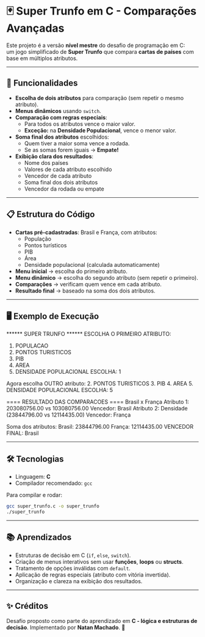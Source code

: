 # 🃏 Super Trunfo em C - Comparações Avançadas

Este projeto é a versão **nível mestre** do desafio de programação em C:  
um jogo simplificado de **Super Trunfo** que compara **cartas de países** com base em múltiplos atributos.

---

## 🚀 Funcionalidades

- **Escolha de dois atributos** para comparação (sem repetir o mesmo atributo).
- **Menus dinâmicos** usando `switch`.
- **Comparação com regras especiais**:
  - Para todos os atributos vence o maior valor.
  - **Exceção:** na **Densidade Populacional**, vence o menor valor.
- **Soma final dos atributos** escolhidos:
  - Quem tiver a maior soma vence a rodada.
  - Se as somas forem iguais → **Empate!**
- **Exibição clara dos resultados**:
  - Nome dos países
  - Valores de cada atributo escolhido
  - Vencedor de cada atributo
  - Soma final dos dois atributos
  - Vencedor da rodada ou empate

---

## 📋 Estrutura do Código

- **Cartas pré-cadastradas**: Brasil e França, com atributos:
  - População
  - Pontos turísticos
  - PIB
  - Área
  - Densidade populacional (calculada automaticamente)
- **Menu inicial** → escolha do primeiro atributo.
- **Menu dinâmico** → escolha do segundo atributo (sem repetir o primeiro).
- **Comparações** → verificam quem vence em cada atributo.
- **Resultado final** → baseado na soma dos dois atributos.

---

## 🖥️ Exemplo de Execução


****** SUPER TRUNFO ******
ESCOLHA O PRIMEIRO ATRIBUTO:
 1. POPULACAO
 2. PONTOS TURISTICOS
 3. PIB
 4. AREA
 5. DENSIDADE POPULACIONAL
ESCOLHA: 1

Agora escolha OUTRO atributo:
 2. PONTOS TURISTICOS
 3. PIB
 4. AREA
 5. DENSIDADE POPULACIONAL
ESCOLHA: 5

==== RESULTADO DAS COMPARACOES ====
Brasil x França
Atributo 1: 203080756.00 vs 103080756.00
Vencedor: Brasil
Atributo 2: Densidade (23844796.00 vs 12114435.00)
Vencedor: França

Soma dos atributos:
Brasil: 23844796.00
França: 12114435.00
VENCEDOR FINAL: Brasil


---

## 🛠️ Tecnologias

* Linguagem: **C**
* Compilador recomendado: `gcc`

Para compilar e rodar:

```bash
gcc super_trunfo.c -o super_trunfo
./super_trunfo
```

---

## 📚 Aprendizados

* Estruturas de decisão em C (`if`, `else`, `switch`).
* Criação de menus interativos sem usar **funções**, **loops** ou **structs**.
* Tratamento de opções inválidas com `default`.
* Aplicação de regras especiais (atributo com vitória invertida).
* Organização e clareza na exibição dos resultados.

---

## ✨ Créditos

Desafio proposto como parte do aprendizado em **C - lógica e estruturas de decisão**.
Implementado por **Natan Machado**. 🚀
